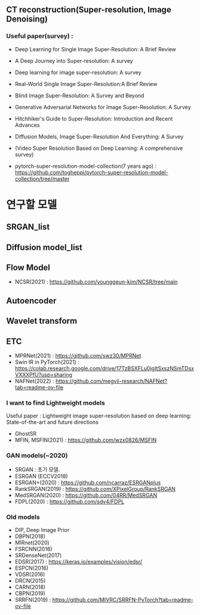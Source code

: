## CT reconstruction(Super-resolution, Image Denoising)
### Useful paper(survey) :
- Deep Learning for Single Image Super-Resolution: A Brief Review
- A Deep Journey into Super-resolution: A survey
- Deep learning for image super-resolution: A survey
- Real-World Single Image Super-Resolution:A Brief Review
- Blind Image Super-Resolution: A Survey and Beyond
- Generative Adversarial Networks for Image Super-Resolution: A Survey
- Hitchhiker's Guide to Super-Resolution: Introduction and Recent Advances
- Diffusion Models, Image Super-Resolution And Everything: A Survey
- (Video Super Resolution Based on Deep Learning: A comprehensive survey)


- pytorch-super-resolution-model-collection(7 years ago) : https://github.com/togheppi/pytorch-super-resolution-model-collection/tree/master

# 연구할 모델
## SRGAN_list

## Diffusion model_list

## Flow Model
- NCSR(2021) : https://github.com/younggeun-kim/NCSR/tree/main

## Autoencoder

## Wavelet transform

## ETC
- MPRNet(2021) : https://github.com/swz30/MPRNet
- Swin IR in PyTorch(2021) : https://colab.research.google.com/drive/17TzBSXFLu0jgItSxszNSmTDsxVXXXPfU?usp=sharing
- NAFNet(2022) : https://github.com/megvii-research/NAFNet?tab=readme-ov-file

### I want to find Lightweight models
Useful paper : Lightweight image super-resolution based on deep learning: State-of-the-art and future directions
- GhostSR
- MFIN, MSFIN(2021) : https://github.com/wzx0826/MSFIN

### GAN models(~2020)
- SRGAN : 초기 모델.
- ESRGAN (ECCV2018)
- ESRGAN+(2020) : https://github.com/ncarraz/ESRGANplus
- RankSRGAN(2019) : https://github.com/XPixelGroup/RankSRGAN
- MedSRGAN(2020) : https://github.com/04RR/MedSRGAN
- FDPL(2020) : https://github.com/sdv4/FDPL

### Old models
- DIP, Deep Image Prior
- DBPN(2018)
- MIRnet(2020)
- FSRCNN(2016)
- SRDenseNet(2017)
- EDSR(2017) : https://keras.io/examples/vision/edsr/
- ESPCN(2016)
- VDSR(2016)
- DRCN(2015)
- CARN(2018)
- CBPN(2019)
- SRRFN(2019) : https://github.com/MIVRC/SRRFN-PyTorch?tab=readme-ov-file

